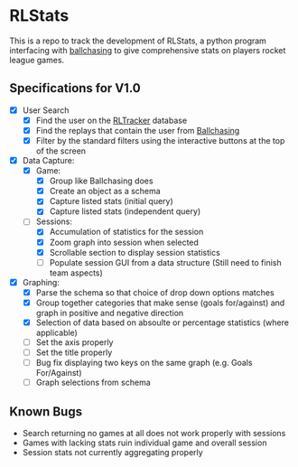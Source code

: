 # RLStats

This is a repo to track the development of RLStats, a python program interfacing with [ballchasing](https://ballchasing.com/) to give comprehensive stats on players rocket league games.

## Specifications for V1.0

- [x] User Search
  - [x] Find the user on the [RLTracker](https://rocketleague.tracker.network/) database
  - [x] Find the replays that contain the user from [Ballchasing](https://ballchasing.com/)
  - [x] Filter by the standard filters using the interactive buttons at the top of the screen
- [x] Data Capture:
  - [x] Game:
    - [x] Group like Ballchasing does
    - [x] Create an object as a schema
    - [x] Capture listed stats (initial query)
    - [x] Capture listed stats (independent query)
  - [ ] Sessions:
    - [x] Accumulation of statistics for the session
    - [x] Zoom graph into session when selected
    - [x] Scrollable section to display session statistics
    - [ ] Populate session GUI from a data structure (Still need to finish team aspects)
- [x] Graphing:
  - [x] Parse the schema so that choice of drop down options matches
  - [x] Group together categories that make sense (goals for/against) and graph in positive and negative direction
  - [x] Selection of data based on absoulte or percentage statistics (where applicable)
  - [ ] Set the axis properly
  - [ ] Set the title properly
  - [ ] Bug fix displaying two keys on the same graph (e.g. Goals For/Against)
  - [ ] Graph selections from schema

## Known Bugs

- Search returning no games at all does not work properly with sessions
- Games with lacking stats ruin individual game and overall session
- Session stats not currently aggregating properly
